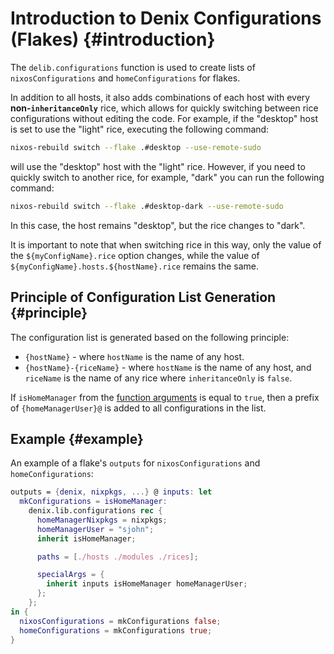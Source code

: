 # Introduction to Denix Configurations (Flakes) {#introduction}
The `delib.configurations` function is used to create lists of `nixosConfigurations` and `homeConfigurations` for flakes.

In addition to all hosts, it also adds combinations of each host with every **non-`inheritanceOnly`** rice, which allows for quickly switching between rice configurations without editing the code. For example, if the "desktop" host is set to use the "light" rice, executing the following command:

```sh
nixos-rebuild switch --flake .#desktop --use-remote-sudo
```

will use the "desktop" host with the "light" rice. However, if you need to quickly switch to another rice, for example, "dark" you can run the following command:

```sh
nixos-rebuild switch --flake .#desktop-dark --use-remote-sudo
```

In this case, the host remains "desktop", but the rice changes to "dark".

It is important to note that when switching rice in this way, only the value of the `${myConfigName}.rice` option changes, while the value of `${myConfigName}.hosts.${hostName}.rice` remains the same.

## Principle of Configuration List Generation {#principle}
The configuration list is generated based on the following principle:

- `{hostName}` - where `hostName` is the name of any host.
- `{hostName}-{riceName}` - where `hostName` is the name of any host, and `riceName` is the name of any rice where `inheritanceOnly` is `false`.

If `isHomeManager` from the [function arguments](/configurations/structure#function-arguments) is equal to `true`, then a prefix of `{homeManagerUser}@` is added to all configurations in the list.

## Example {#example}
An example of a flake's `outputs` for `nixosConfigurations` and `homeConfigurations`:

```nix
outputs = {denix, nixpkgs, ...} @ inputs: let
  mkConfigurations = isHomeManager:
    denix.lib.configurations rec {
      homeManagerNixpkgs = nixpkgs;
      homeManagerUser = "sjohn";
      inherit isHomeManager;

      paths = [./hosts ./modules ./rices];

      specialArgs = {
        inherit inputs isHomeManager homeManagerUser;
      };
    };
in {
  nixosConfigurations = mkConfigurations false;
  homeConfigurations = mkConfigurations true;
}
```
